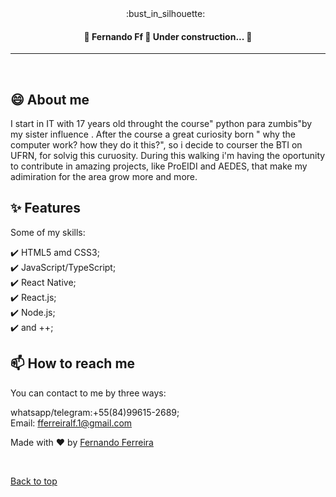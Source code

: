 <div align="center" id="top"> 
:bust_in_silhouette:
  &#xa0;

  <!-- <a href="https://fernandoff.netlify.app">Demo</a> -->
</div>
<!--
**fernando-ff/fernando-ff** is a ✨ _special_ ✨ repository because its `README.md` (this file) appears on your GitHub profile.

<h1 align="center">Fernando Ff</h1>

<!-- Status -->

<h4 align="center"> 
	🚧  Fernando Ff 🚀 Under construction...  🚧
</h4> 

<hr>


<br>

## 😄 About me ##

I start in IT with 17 years old throught the course" python para zumbis"by my sister influence . After the course a great curiosity born " why the computer work? how they do it this?", so i decide to courser the BTI on UFRN, for solvig this curuosity. During this walking i'm having the oportunity to contribute in amazing projects, like ProEIDI and AEDES, that make my adimiration for the area grow more and more.

## :sparkles: Features ##

Some of my skills: 

:heavy_check_mark: HTML5 amd CSS3;\
:heavy_check_mark: JavaScript/TypeScript;\
:heavy_check_mark: React Native;\
:heavy_check_mark: React.js;\
:heavy_check_mark: Node.js;\
:heavy_check_mark: and ++;



## 📫 How to reach me

You can contact to me by three ways:

whatsapp/telegram:+55(84)99615-2689;\
Email: fferreiralf.1@gmail.com

Made with :heart: by <a href="https://github.com/fernando-ff" target="_blank">Fernando Ferreira</a>

&#xa0;

<a href="#top">Back to top</a>

